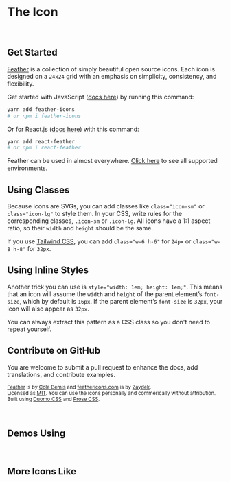 # The <code><IconName /></code> Icon

<BentoBox />

<br />

## Get Started

[Feather]() is a collection of simply beautiful open source icons. Each icon is designed on a `24x24` grid with an
emphasis on simplicity, consistency, and flexibility.

Get started with JavaScript ([docs here](https://github.com/feathericons/feather)) by running this command:

```bash
yarn add feather-icons
# or npm i feather-icons
```

Or for React.js ([docs here](https://github.com/feathericons/react-feather)) with this command:

<!-- TODO: Add Vue docs? -->

```bash
yarn add react-feather
# or npm i react-feather
```

Feather can be used in almost everywhere. [Click here](https://github.com/feathericons/feather#related-projects) to see
all supported environments.

## Using Classes

Because icons are SVGs, you can add classes like `class="icon-sm"` or `class="icon-lg"` to style them. In your CSS,
write rules for the corresponding classes, `.icon-sm` or `.icon-lg`. All icons have a 1:1 aspect ratio, so their `width`
and `height` should be the same.

If you use [Tailwind CSS](https://tailwindcss.com), you can add `class="w-6 h-6"` for `24px` or `class="w-8 h-8"` for
`32px`.

## Using Inline Styles

Another trick you can use is `style="width: 1em; height: 1em;"`. This means that an icon will assume the `width` and
`height` of the parent element’s `font-size`, which by default is `16px`. If the parent element’s `font-size` is `32px`,
your icon will also appear as `32px`.

You can always extract this pattern as a CSS class so you don't need to repeat yourself.

## Contribute on GitHub

You are welcome to submit a pull request to enhance the docs, add translations, and contribute examples.

<p>
<small>

<!-- prettier-ignore -->
[Feather](https://github.com/feathericons/feather) is by [Cole Bemis](https://twitter.com/colebemis) and [feathericons.com](https://github.com/feathericons/feathericons.com) is by [Zaydek](https://twitter.com/username_ZAYDEK).<br />
Licensed as [MIT](https://github.com/feathericons/feather/blob/master/LICENSE). You can use the icons personally and commerically without attribution.<br />
Built using [Duomo CSS](https://github.com/zaydek/duomo) and [Prose CSS](https://github.com/zaydek/prose).

</small>
</p>

<br />

## Demos Using <code><IconName /></code>

<div>
	<Demos />
</div>

<br />

## More Icons Like <code><IconName /></code>

<More />
